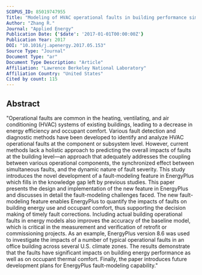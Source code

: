 ```yaml
---
SCOPUS_ID: 85019747955
Title: "Modeling of HVAC operational faults in building performance simulation"
Author: "Zhang R."
Journal: "Applied Energy"
Publication Date: {'$date': '2017-01-01T00:00:00Z'}
Publication Year: 2017
DOI: "10.1016/j.apenergy.2017.05.153"
Source Type: "Journal"
Document Type: "ar"
Document Type Description: "Article"
Affiliation: "Lawrence Berkeley National Laboratory"
Affiliation Country: "United States"
Cited by count: 115
---
```


## Abstract
"Operational faults are common in the heating, ventilating, and air conditioning (HVAC) systems of existing buildings, leading to a decrease in energy efficiency and occupant comfort. Various fault detection and diagnostic methods have been developed to identify and analyze HVAC operational faults at the component or subsystem level. However, current methods lack a holistic approach to predicting the overall impacts of faults at the building level—an approach that adequately addresses the coupling between various operational components, the synchronized effect between simultaneous faults, and the dynamic nature of fault severity. This study introduces the novel development of a fault-modeling feature in EnergyPlus which fills in the knowledge gap left by previous studies. This paper presents the design and implementation of the new feature in EnergyPlus and discusses in detail the fault-modeling challenges faced. The new fault-modeling feature enables EnergyPlus to quantify the impacts of faults on building energy use and occupant comfort, thus supporting the decision making of timely fault corrections. Including actual building operational faults in energy models also improves the accuracy of the baseline model, which is critical in the measurement and verification of retrofit or commissioning projects. As an example, EnergyPlus version 8.6 was used to investigate the impacts of a number of typical operational faults in an office building across several U.S. climate zones. The results demonstrate that the faults have significant impacts on building energy performance as well as on occupant thermal comfort. Finally, the paper introduces future development plans for EnergyPlus fault-modeling capability."
